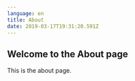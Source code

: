 ```yaml
---
language: en
title: About
date: 2019-03-17T19:31:20.591Z
---
```


## Welcome to the About page

This is the about page.
